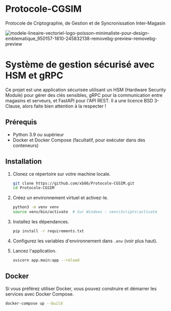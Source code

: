 # Protocole-CGSIM
Protocole de Criptographie, de Gestion et de Syncronissation Inter-Magasin

![modele-lineaire-vectoriel-logo-poisson-minimaliste-pour-design-emblematique_950157-1810-245832138-removebg-preview-removebg-preview](https://github.com/user-attachments/assets/c7c737a7-5a88-4a70-8181-1fe4c0ba8773)

# Système de gestion sécurisé avec HSM et gRPC

Ce projet est une application sécurisée utilisant un HSM (Hardware Security Module) pour gérer des clés sensibles, gRPC pour la communication entre magasins et serveurs, et FastAPI pour l'API REST. Il a une licence BSD 3-Clause, alors faite bien attention à la respecter !

## Prérequis

- Python 3.9 ou supérieur
- Docker et Docker Compose (facultatif, pour exécuter dans des conteneurs)

## Installation

1. Clonez ce répertoire sur votre machine locale.

    ```bash
    git clone https://github.com/xb86/Protocole-CGSIM.git
    cd Protocole-CGSIM
    ```

2. Créez un environnement virtuel et activez-le.

    ```bash
    python3 -m venv venv
    source venv/bin/activate  # Sur Windows : venv\Scripts\activate
    ```

3. Installez les dépendances.

    ```bash
    pip install -r requirements.txt
    ```

4. Configurez les variables d'environnement dans `.env` (voir plus haut).

5. Lancez l'application.

    ```bash
    uvicorn app.main:app --reload
    ```

## Docker

Si vous préférez utiliser Docker, vous pouvez construire et démarrer les services avec Docker Compose.

```bash
docker-compose up --build
